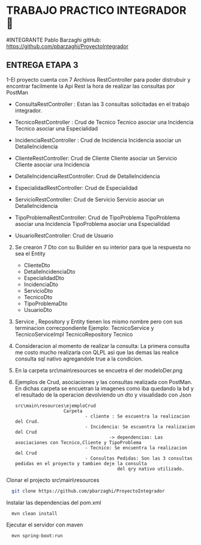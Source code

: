 # TRABAJO PRACTICO INTEGRADOR 📘

#INTEGRANTE
Pablo Barzaghi
gitHub:  https://github.com/pbarzaghi/ProyectoIntegrador

## ENTREGA ETAPA 3
1-El proyecto cuenta con 7 Archivos RestController para poder distrubuir y encontrar facilmente la Api Rest la hora
  de realizar las consultas por PostMan

  - ConsultaRestController : Estan las 3 consultas solicitadas en el trabajo integrador.

  - TecnicoRestController : Crud de Tecnico
                            Tecnico asociar una Incidencia
                            Tecnico asociar una Especialidad

  - IncidenciaRestController : Crud de Incidencia
                               Incidencia asociar un DetalleIncidencia

 - ClienteRestController:  Crud de Cliente
                           Cliente asociar un Servicio
                           Cliente asociar una Incidencia

  - DetalleIncidenciaRestController: Crud de DetalleIncidencia

  - EspecialidadRestController: Crud de Especialidad

  - ServicioRestController: Crud de Servicio
                            Servicio asociar un DetalleIncidencia

  - TipoProblemaRestController: Crud de TipoProblema
                                TipoProblema asociar una Incidencia
                                TipoProblema asociar una Especialidad

  - UsuarioRestController: Crud de Usuario

  2) Se crearon  7 Dto con su Builder en su interior para que la respuesta no sea el Entity

     - ClienteDto
     - DetalleIncidenciaDto
     - EspecialidadDto
     - IncidenciaDto
     - ServicioDto
     - TecnicoDto
     - TipoProblemaDto
     - UsuarioDto

  3)  Service , Repository y Entity tienen los mismo nombre pero con sus terminacion correcpondiente
     Ejemplo:
              TecnicoService y TecnicoServiceImpl
              TecnicoRepository
              Tecnico

  4) Consideracion al momento de realizar la consulta:
         La primera consulta me costo mucho realizarla con QLPL asi que las demas las realice consulta
         sql nativo agregandole true a la condicion.


  5) En la carpeta src\main\resources se encuetra el der
        modeloDer.png

  6) Ejemplos de Crud, asociaciones y las consultas realizada con PostMan.
     En dichas carpeta se encuetran la imagenes como iba quedando la bd y el resultado de la operacion
     devolviendo un dto y visualidado con Json

         src\main\resources\ejemploCrud
                           Carpeta
                                   - cliente : Se escuentra la realizacion del Crud.
                                   - Incidencia: Se escuentra la realizacion del Crud
                                            -> dependencias: Las asociaciones con Tecnico,Cliente y TipoProblema
                                   - Tecnico: Se encuentra la realizacion del Crud
                                   - Consultas Pedidas: Son las 3 consultas pedidas en el proyecto y tambien deje la consulta
                                               del qry nativo utilizado.




Clonar el projecto
src\main\resources
```bash
  git clone https://github.com/pbarzaghi/ProyectoIntegrador
```

Instalar las dependencias del pom.xml

```maven
  mvn clean install
```

Ejecutar el servidor con maven

```bash
  mvn spring-boot:run
```


